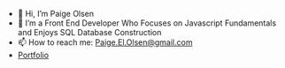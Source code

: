 - 👋 Hi, I’m Paige Olsen
- 👀 I’m a Front End Developer Who Focuses on Javascript Fundamentals and Enjoys SQL Database Construction  
- 📫 How to reach me: Paige.El.Olsen@gmail.com
- [Portfolio](polsen-92.github.io/portfolio_2/)
<!---
FemBot9000/FemBot9000 is a ✨ special ✨ repository because its `README.md` (this file) appears on your GitHub profile.
You can click the Preview link to take a look at your changes.
--->
